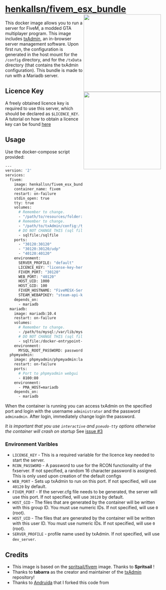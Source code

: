 [hub]: https://hub.docker.com/r/henkallsn/fivem_esx_bundle
[git]: https://github.com/Andruida/fivem

# [henkallsn/fivem_esx_bundle][hub]  <img align="right" height="250px" src="https://portforward.com/fivem/fivem-logo.png">
This docker image allows you to run a server for FiveM, a modded GTA multiplayer program.
This image includes [txAdmin](https://github.com/tabarra/txAdmin), an in-browser server management software.
Upon first run, the configuration is generated in the host mount for the `/config` directory, and for the `/txData` directory (that contains the txAdmin configuration).
This bundle is made to run with a Mariadb server.
<img align="right" width="250px" src="https://camo.githubusercontent.com/e5753900d8a8a9ead32f5c37b05b87fc223463eb/68747470733a2f2f692e696d6775722e636f6d2f6163563064664f2e706e67">
## Licence Key

A freely obtained licence key is required to use this server, which should be declared as `$LICENCE_KEY`. A tutorial on how to obtain a licence key can be found [here](https://forum.fivem.net/t/explained-how-to-make-add-a-server-key/56120)

## Usage

Use the docker-compose script provided:

```sh
---	  
version: '2'
services:
  fivem:
    image: henkallsn/fivem_esx_bundle:latest
    container_name: fivem
    restart: on-failure
    stdin_open: true
    tty: true
    volumes:
      # Remember to change.
      - "/path/to/resources/folder:/config"
      # Remember to change.
      - "/path/to/txAdmin/config:/txData"
      # DO NOT CHANGE THIS (sql file dir)
      - sqlfile:/sqlfile
    ports:
      - "30120:30120"
      - "30120:30120/udp"
      - "40120:40120"
    environment:
      SERVER_PROFILE: "default"
      LICENCE_KEY: "license-key-here"
      FIVEM_PORT: "30120"
      WEB_PORT: "40120"
      HOST_UID: 1000
      HOST_GID: 100
      FIVEM_HOSTNAME: "FiveMESX-Server"
      STEAM_WEBAPIKEY: "steam-api-key"
    depends_on:
      - mariadb
  mariadb:
    image: mariadb:10.4
    restart: on-failure
    volumes:
      # Remember to change.
      - /path/to/mysql:/var/lib/mysql
      # DO NOT CHANGE THIS (sql file dir)
      - sqlfile:/docker-entrypoint-initdb.d/:ro
    environment:
      MYSQL_ROOT_PASSWORD: password
  phpmyadmin:
    image: phpmyadmin/phpmyadmin:latest
    restart: on-failure
    ports:
      # Port to phpmyadmin webgui
      - 8100:80
    environment:
      - PMA_HOST=mariadb
    depends_on:
      - mariadb
```

When the container is running you can access txAdmin on the specified port and login with the username `administrator` and the password `adminadmin`. After login, immediately change login the password.

_It is important that you use `interactive` and `pseudo-tty` options otherwise the container will crash on startup_
See [issue #3](https://github.com/spritsail/fivem/issues/3)

### Environment Varibles

- `LICENSE_KEY` - This is a required variable for the licence key needed to start the server.
- `RCON_PASSWORD` - A password to use for the RCON functionality of the fxserver. If not specified, a random 16 character password is assigned. This is only used upon creation of the default configs
- `WEB_PORT` - Sets up txAdmin to run on this port. If not specified, will use `40120` by default.
- `FIVEM_PORT` - If the server.cfg file needs to be generated, the server will use this port. If not specified, will use `30120` by default.
- `HOST_GID` - The files that are generated by the container will be written with this group ID. You must use numeric IDs. If not specified, will use `0` (root).
- `HOST_UID` - The files that are generated by the container will be written with this user ID. You must use numeric IDs. If not specified, will use `0` (root).
- `SERVER_PROFILE` - profile name used by txAdmin. If not specified, will use `dev_server`.

## Credits

 - This image is based on the [spritsail/fivem](https://hub.docker.com/r/spritsail/fivem) image. Thanks to **Spritsail** !
 - Thanks to **tabarra** as the creator and maintainer of the [txAdmin](https://github.com/tabarra/txAdmin) repository!
 - Thanks to [Andruida][git] that I forked this code from
